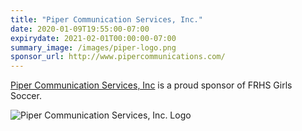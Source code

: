 ```yaml
---
title: "Piper Communication Services, Inc."
date: 2020-01-09T19:55:00-07:00
expirydate: 2021-02-01T00:00:00-07:00
summary_image: /images/piper-logo.png
sponsor_url: http://www.pipercommunications.com/
---
```


<!--more-->

[Piper Communication Services, Inc][Homepage] is a proud sponsor of FRHS Girls
Soccer.

![Piper Communication Services, Inc. Logo](/images/piper-logo.png)

[homepage]: http://www.pipercommunications.com/
